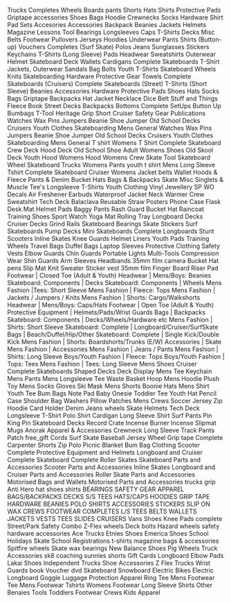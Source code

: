 Trucks
Completes
Wheels
Boards
pants
Shorts
Hats
Shirts
Protective Pads
Griptape
accessories
Shoes
Bags
Hoodie
Crewnecks
Socks
Hardware
Shirt
Pad Sets
Accesories
Accessories
Backpack
Beanies
Jackets
Helmets
Magazine
Lessons
Tool
Bearings
Longsleeves
Caps
T-Shirts
Decks
Misc
Belts
Footwear
Pullovers
Jerseys
Hoodies
Underwear
Pants
Shirts (Button-up)
Vouchers
Completes (Surf Skate)
Polos
Jeans
Sunglasses
Stickers
Keychains
T-Shirts (Long Sleeve)
Pads
Headwear
Sweatshirts
Outerwear
Helmet
Skateboard Deck
Wallets
Cardigans
Complete Skateboards
T-Shirt
Jackets, Outerwear
Sandals
Bag
Bolts
Youth T-Shirts
Skateboard Wheels
Knits
Skateboarding Hardware
Protective Gear
Towels
Complete Skateboards (Cruisers)
Complete Skateboards (Street)
T-Shirts (Short Sleeve)
Beanies
Accessories
Hardware
Protective Pads
Shoes
Hats
Socks
Bags
Griptape
Backpacks
Hat
Jacket
Necklace
Dice
Belt
Stuff and Things
Fleece
Book
Street Decks
Backpacks
Bottoms
Complete SetUps
Button Up
Bumbags
T-Tool
Heritage
Grip
Short
Cruiser
Safety Gear
Publications
Watches
Wax
Pins
Jumpers
Beanie
Shoe
Jumper
Old School Decks
Cruisers
Youth Clothes
Skateboarding
Mens
General
Watches
Wax
Pins
Jumpers
Beanie
Shoe
Jumper
Old School Decks
Cruisers
Youth Clothes
Skateboarding
Mens
General
T shirt
Womens T Shirt
Complete Skateboard
Crew
Deck
Hood
Deck Old School
Shoe Adult
Womens Shoes
Old Skool Deck
Youth Hood
Womens Hood
Womens Crew
Skate Tool
Skateboard Wheel
Skateboard Trucks
Womens Pants
youth t shirt
Mens Long Sleeve Tshirt
Complete Skateboard Cruiser
Womens Jacket
belts
Wallet
Hoods & Fleece
Pants & Denim
Bucket Hats
Bags & Backpacks
Skate Misc
Singlets & Muscle Tee's
Longsleeve T-Shirts
Youth Clothing
Vinyl
Jewellery
SP
WO
Decals
Air Freshener
Earbuds
Waterproof Jacket
Neck Warmer
Crew Sweatshirt
Tech Deck
Balaclava
Reusable Straw
Posters
Phone Case
Flask
Desk Mat
Helmet Pads
Baggy Pants
Rash Guard
Bucket Hat
Raincoat
Training Shoes
Sport Watch
Yoga Mat
Rolling Tray
Longboard Decks
Cruiser Decks
Grind Rails
Skateboard Bearings
Skate Stickers
Surf Skateboards
Pump Decks
Mini Skateboards
Complete Longboards
Stunt Scooters
Inline Skates
Knee Guards
Helmet Liners
Youth Pads
Training Wheels
Travel Bags
Duffel Bags
Laptop Sleeves
Protective Clothing
Safety Vests
Elbow Guards
Chin Guards
Portable Lights
Multi-Tools
Compression Wear
Shin Guards
Arm Sleeves
Headbands
35mm film camera
Bucket Hat
pens
Slip Mat
Knit Sweater
Sticker
vest
35mm film
Finger Board
Riser Pad
Footwear | Closed Toe (Adult & Youth)
Headwear | Mens/Boys: Beanies
Skateboard: Components | Decks
Skateboard: Components | Wheels
Mens Fashion |Tees: Short Sleeve
Mens Fashion | Fleece: Tops 
Mens Fashion | Jackets / Jumpers / Knits
Mens Fashion | Shorts: Cargo/Walkshorts
Headwear | Mens/Boys: Caps/Hats
Footwear | Open Toe (Adult & Youth)
Protective Equipment | Helmets/Pads/Wrist Guards
Bags | Backpacks
Skateboard: Components | Decks/Wheels/Hardware etc
Mens Fashion | Shirts: Short Sleeve
Skateboard: Complete | Longboard/Cruiser/SurfSkate
Bags | Beach/Duffel/Hip/Other
Skateboard: Complete | Single Kick/Double Kick
Mens Fashion | Shorts: Boardshorts/Trunks (E/W)
Accessories | Skate
Mens Fashion | Accessories
Mens Fashion | Jeans / Pants
Mens Fashion | Shirts: Long Sleeve
Boys/Youth Fashion | Fleece: Tops
Boys/Youth Fashion | Tops: Tees
Mens Fashion | Tees: Long Sleeve
Mens Shoes
Cruiser Complete Skateboards
Shaped Decks
Deck Display
Mens Tee
Keychain
Mens Pants
Mens Longsleeve Tee
Waste Basket Hoop
Mens Hoodie
Plush Toy
Mens Socks
Gloves
Ski Mask
Mens Shorts
Boonie Hats
Mens Shirt
Youth Tee
Bum Bags
Note Pad
Baby Onesie
Toddler Tee
Youth Hat
Pencil Case
Shoulder Bag
Washers
Pillow
Patches
Mens Crews
Soccer Jersey
Zip Hoodie
Card Holder
Denim Jeans
wheels
Skate Helmets
Tech Deck
Longsleeve T-Shirt
Polo Shirt
Cardigan
Long Sleeve Shirt
Surf Pants
Pin
King Pin
Skateboard Decks
Record Crate
Incense Burner
Incense
Slipmat
Mugs
Anorak
Apparel & Accessories
Crewneck
Long Sleeve
Track Pants
Patch
free_gift
Cords
Surf Skate
Baseball Jersey
Wheel
Grip tape
Complete
Carpenter Shorts
Zip Polo
Picnic Blanket
Bum Bag
Clothing
Scooter Complete
Protective Equipment and Helmets
Longboard and Cruiser Complete
Skateboard Complete
Roller Skates
Skateboard Parts and Accessories
Scooter Parts and Accessories
Inline Skates
Longboard and Cruiser Parts and Accessories
Roller Skate Parts and Accessories
Motorised
Bags and Wallets
Motorised Parts and Accessories
trucks
grip
Anti Hero
hat
shoes
shirts
BEARINGS
SAFETY GEAR
APPAREL
BAGS/BACKPACKS
DECKS
S/S TEES
HATS/CAPS
HOODIES
GRIP TAPE
HARDWARE
BEANIES
POLO
SHIRTS
ACCESSORIES
STICKERS
SLIP ON
WAX
CREWS
FOOTWEAR
COMPLETES
L/S TEES
BELTS
WALLETS
JACKETS
VESTS
TEES
SLIDES
CRUISERS
Vans Shoes
Knee Pads
complete Street/Park
Safety Combo
Z-Flex wheels
Deck bolts
Hazard wheels
safety
hardware accessories
Ace Trucks
Etnies Shoes
Emerica Shoes
School Holidays
Skate School Registrations
t-shirts
magazine
bags & accessories
Spitfire wheels
Skate wax
bearings
New Balance Shoes
Pig Wheels
Truck Accessories
sk8 coaching
sunnies
shorts
Gift Cards
Longboard
Elbow Pads
Lakai Shoes
Independent Trucks
Shoe Accessories
Z Flex Trucks
Wrist Guards
book
Voucher
dvd
Skateboard
Snowboard
Electric Bikes
Electric Longboard
Goggle
Luggage
Protection
Apparel
Ring
Tee
Mens Footwear
Tee
Mens Footwear
Tshirts
Womens Footwear
Long Sleeve Shirts
Other
Benaies
Tools
Toddlers Footwear
Crews
Kids Apparel